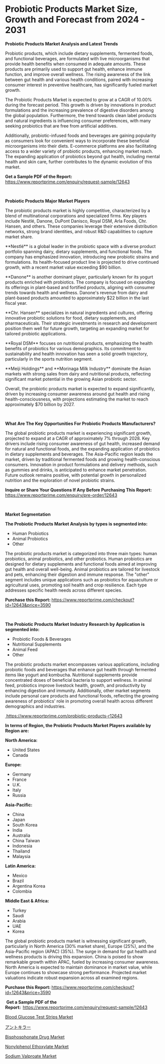 <p><h1>Probiotic Products Market Size, Growth and Forecast from 2024 - 2031</h1></p><p><strong>Probiotic Products Market Analysis and Latest Trends</strong></p>
<p><p>Probiotic products, which include dietary supplements, fermented foods, and functional beverages, are formulated with live microorganisms that provide health benefits when consumed in adequate amounts. These products are primarily used to support gut health, enhance immune function, and improve overall wellness. The rising awareness of the link between gut health and various health conditions, paired with increasing consumer interest in preventive healthcare, has significantly fueled market growth.</p><p>The Probiotic Products Market is expected to grow at a CAGR of 10.00% during the forecast period. This growth is driven by innovations in product formulations and the increasing prevalence of digestive disorders among the global population. Furthermore, the trend towards clean label products and natural ingredients is influencing consumer preferences, with many seeking probiotics that are free from artificial additives. </p><p>Additionally, probiotic-infused foods and beverages are gaining popularity as consumers look for convenient ways to incorporate these beneficial microorganisms into their diets. E-commerce platforms are also facilitating access to a wider variety of probiotic products, enhancing market reach. The expanding application of probiotics beyond gut health, including mental health and skin care, further contributes to the dynamic evolution of this market.</p></p>
<p><strong>Get a Sample PDF of the Report:&nbsp;</strong> <a href="https://www.reportprime.com/enquiry/request-sample/12643">https://www.reportprime.com/enquiry/request-sample/12643</a></p>
<p>&nbsp;</p>
<p><strong>Probiotic Products Major Market Players</strong></p>
<p><p>The probiotic products market is highly competitive, characterized by a blend of multinational corporations and specialized firms. Key players include Nestlé, Danone, DuPont Danisco, Royal DSM, Arla Foods, Chr. Hansen, and others. These companies leverage their extensive distribution networks, strong brand identities, and robust R&D capabilities to capture market share.</p><p>**Nestlé** is a global leader in the probiotic space with a diverse product portfolio spanning dairy, dietary supplements, and functional foods. The company has emphasized innovation, introducing new probiotic strains and formulations. Its health-focused product line is projected to drive continued growth, with a recent market value exceeding $90 billion.</p><p>**Danone** is another dominant player, particularly known for its yogurt products enriched with probiotics. The company is focused on expanding its offerings in plant-based and fortified products, aligning with consumer trends towards health and wellness. Danone's revenue from dairy and plant-based products amounted to approximately $22 billion in the last fiscal year.</p><p>**Chr. Hansen** specializes in natural ingredients and cultures, offering innovative probiotic solutions for food, dietary supplements, and pharmaceuticals. Their strategic investments in research and development position them well for future growth, targeting an expanding market for tailored probiotic applications.</p><p>**Royal DSM** focuses on nutritional products, emphasizing the health benefits of probiotics for various demographics. Its commitment to sustainability and health innovation has seen a solid growth trajectory, particularly in the sports nutrition segment.</p><p>**Meiji Holdings** and **Morinaga Milk Industry** dominate the Asian markets with strong sales from dairy and nutritional products, reflecting significant market potential in the growing Asian probiotic sector.</p><p>Overall, the probiotic products market is expected to expand significantly, driven by increasing consumer awareness around gut health and rising health-consciousness, with projections estimating the market to reach approximately $70 billion by 2027.</p></p>
<p>&nbsp;</p>
<p><strong>What Are The Key Opportunities For Probiotic Products Manufacturers?</strong></p>
<p><p>The global probiotic products market is experiencing significant growth, projected to expand at a CAGR of approximately 7% through 2028. Key drivers include rising consumer awareness of gut health, increased demand for natural and functional foods, and the expanding application of probiotics in dietary supplements and beverages. The Asia-Pacific region leads the market, driven by traditional fermented foods and growing health-conscious consumers. Innovation in product formulations and delivery methods, such as gummies and drinks, is anticipated to enhance market penetration. Future outlook remains positive, with potential growth in personalized nutrition and the exploration of novel probiotic strains.</p></p>
<p><strong>Inquire or Share Your Questions If Any Before Purchasing This Report:</strong> <a href="https://www.reportprime.com/enquiry/pre-order/12643">https://www.reportprime.com/enquiry/pre-order/12643</a></p>
<p>&nbsp;</p>
<p><strong>Market Segmentation</strong></p>
<p><strong>The Probiotic Products Market Analysis by types is segmented into:</strong></p>
<p><ul><li>Human Probiotics</li><li>Animal Probiotics</li><li>Other</li></ul></p>
<p><p>The probiotic products market is categorized into three main types: human probiotics, animal probiotics, and other probiotics. Human probiotics are designed for dietary supplements and functional foods aimed at improving gut health and overall well-being. Animal probiotics are tailored for livestock and pets, enhancing their digestion and immune response. The "other" segment includes unique applications such as probiotics for aquaculture or agricultural uses, promoting soil health and crop resilience. Each type addresses specific health needs across different species.</p></p>
<p><strong>Purchase this Report:&nbsp;</strong><a href="https://www.reportprime.com/checkout?id=12643&price=3590">https://www.reportprime.com/checkout?id=12643&price=3590</a></p>
<p>&nbsp;</p>
<p><strong>The Probiotic Products Market Industry Research by Application is segmented into:</strong></p>
<p><ul><li>Probiotic Foods & Beverages</li><li>Nutritional Supplements</li><li>Animal Feed</li><li>Other</li></ul></p>
<p><p>The probiotic products market encompasses various applications, including probiotic foods and beverages that enhance gut health through fermented items like yogurt and kombucha. Nutritional supplements provide concentrated doses of beneficial bacteria to support wellness. In animal feed, probiotics improve livestock health, growth, and productivity by enhancing digestion and immunity. Additionally, other market segments include personal care products and functional foods, reflecting the growing awareness of probiotics' role in promoting overall health across different demographics and industries.</p></p>
<p><a href="https://www.reportprime.com/probiotic-products-r12643">&nbsp;https://www.reportprime.com/probiotic-products-r12643</a></p>
<p><strong>In terms of Region, the Probiotic Products Market Players available by Region are:</strong></p>
<p>
    <p> <strong> North America: </strong>
        <ul>
            <li>United States</li>
            <li>Canada</li>
        </ul>
        </p> 
    <p> <strong> Europe: </strong>
        <ul>
            <li>Germany</li>
            <li>France</li>
            <li>U.K.</li>
            <li>Italy</li>
            <li>Russia</li>
        </ul>
        </p> 
    <p> <strong> Asia-Pacific: </strong>
        <ul>
            <li>China</li>
            <li>Japan</li>
            <li>South Korea</li>
            <li>India</li>
            <li>Australia</li>
            <li>China Taiwan</li>
            <li>Indonesia</li>
            <li>Thailand</li>
            <li>Malaysia</li>
        </ul>
        </p> 
    <p> <strong> Latin America: </strong>
        <ul>
            <li>Mexico</li>
            <li>Brazil</li>
            <li>Argentina Korea</li>
            <li>Colombia</li>
        </ul>
        </p> 
    <p> <strong> Middle East & Africa: </strong>
        <ul>
            <li>Turkey</li>
            <li>Saudi</li>
            <li>Arabia</li>
            <li>UAE</li>
            <li>Korea</li>
        </ul>
    </p>
    </p>
<p><p>The global probiotic products market is witnessing significant growth, particularly in North America (30% market share), Europe (25%), and the Asia-Pacific region (APAC) (35%). The surge in demand for gut health and wellness products is driving this expansion. China is poised to show remarkable growth within APAC, fueled by increasing consumer awareness. North America is expected to maintain dominance in market value, while Europe continues to showcase strong performance. Projected market valuations indicate robust expansion across all examined regions.</p></p>
<p><strong>Purchase this Report: </strong><a href="https://www.reportprime.com/checkout?id=12643&price=3590">https://www.reportprime.com/checkout?id=12643&price=3590</a></p>
<p>&nbsp;<strong>Get a Sample PDF of the Report:&nbsp;&nbsp;</strong><a href="https://www.reportprime.com/enquiry/request-sample/12643">https://www.reportprime.com/enquiry/request-sample/12643</a></p>
<p><strong></strong></p>
<p><p><a href="https://medium.com/@madisonaguilar75/this-blood-glucose-test-strips-market-research-report-evaluates-the-key-market-trends-drivers-33a184780d0d">Blood Glucose Test Strips Market</a></p><p><a href="https://medium.com/@jeannesawayn2023/ant-killer-market-%E3%81%AE%E3%82%B0%E3%83%AD%E3%83%BC%E3%83%90%E3%83%AB%E5%B8%82%E5%A0%B4%E6%A6%82%E8%A6%81%E3%81%AF-%E4%B8%96%E7%95%8C%E3%81%8A%E3%82%88%E3%81%B3%E4%B8%BB%E8%A6%81%E5%B8%82%E5%A0%B4%E3%81%AB%E3%81%8A%E3%81%91%E3%82%8B%E6%A5%AD%E7%95%8C%E3%81%AB%E5%BD%B1%E9%9F%BF%E3%82%92%E4%B8%8E%E3%81%88%E3%82%8B%E4%B8%BB%E8%A6%81%E3%81%AA%E3%83%88%E3%83%AC%E3%83%B3%E3%83%89%E3%81%AB%E3%81%A4%E3%81%84%E3%81%A6-%E7%8B%AC%E8%87%AA%E3%81%AE%E8%A6%96%E7%82%B9%E3%82%92%E6%8F%90%E4%BE%9B%E3%81%97%E3%81%BE%E3%81%99-930b0e4c463f">アントキラー</a></p><p><a href="https://www.linkedin.com/pulse/market-dynamics-future-trends-global-bisphosphonate-drug-cfhjf?trackingId=18Xs64XbSZ2Nx7YbFv9G8A%3D%3D">Bisphosphonate Drug Market</a></p><p><a href="https://issuu.com/reportprime-2/docs/nonylphenol-ethoxylate-market-size-_e6d2c89589f821">Nonylphenol Ethoxylate Market</a></p><p><a href="https://www.linkedin.com/pulse/how-regional-markets-adapting-sodium-valproate-market-innovations-2zjwe?trackingId=LmB0k27jRWmmNp6Mo1G%2BsA%3D%3D">Sodium Valproate Market</a></p></p>
